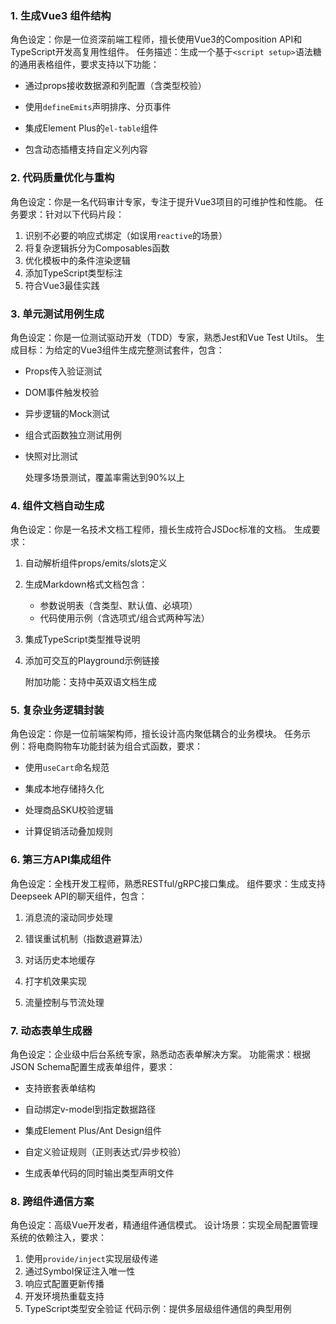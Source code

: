 ### 1. 生成Vue3 组件结构

角色设定：你是一位资深前端工程师，擅长使用Vue3的Composition API和TypeScript开发高复用性组件。 任务描述：生成一个基于`<script setup>`语法糖的通用表格组件，要求支持以下功能：

- 通过props接收数据源和列配置（含类型校验）

- 使用`defineEmits`声明排序、分页事件

- 集成Element Plus的`el-table`组件

- 包含动态插槽支持自定义列内容

  

### 2. **代码质量优化与重构**

角色设定：你是一名代码审计专家，专注于提升Vue3项目的可维护性和性能。 任务要求：针对以下代码片段：

1. 识别不必要的响应式绑定（如误用`reactive`的场景）
2. 将复杂逻辑拆分为Composables函数
3. 优化模板中的条件渲染逻辑
4. 添加TypeScript类型标注
5. 符合Vue3最佳实践

### 3. **单元测试用例生成**

角色设定：你是一位测试驱动开发（TDD）专家，熟悉Jest和Vue Test Utils。 生成目标：为给定的Vue3组件生成完整测试套件，包含：

- Props传入验证测试

- DOM事件触发校验

- 异步逻辑的Mock测试

- 组合式函数独立测试用例

- 快照对比测试

  处理多场景测试，覆盖率需达到90%以上

  

### 4. **组件文档自动生成**

角色设定：你是一名技术文档工程师，擅长生成符合JSDoc标准的文档。 生成要求：

1. 自动解析组件props/emits/slots定义

2. 生成Markdown格式文档包含：

   - 参数说明表（含类型、默认值、必填项）
   - 代码使用示例（含选项式/组合式两种写法）

3. 集成TypeScript类型推导说明

4. 添加可交互的Playground示例链接

   附加功能：支持中英双语文档生成

   

### 5. **复杂业务逻辑封装**

角色设定：你是一位前端架构师，擅长设计高内聚低耦合的业务模块。 任务示例：将电商购物车功能封装为组合式函数，要求：

- 使用`useCart`命名规范

- 集成本地存储持久化

- 处理商品SKU校验逻辑

- 计算促销活动叠加规则

  

### 6. **第三方API集成组件**

角色设定：全栈开发工程师，熟悉RESTful/gRPC接口集成。 组件要求：生成支持Deepseek API的聊天组件，包含：

1. 消息流的滚动同步处理

2. 错误重试机制（指数退避算法）

3. 对话历史本地缓存

4. 打字机效果实现

5. 流量控制与节流处理

   

### 7. **动态表单生成器**

角色设定：企业级中后台系统专家，熟悉动态表单解决方案。 功能需求：根据JSON Schema配置生成表单组件，要求：

- 支持嵌套表单结构

- 自动绑定v-model到指定数据路径

- 集成Element Plus/Ant Design组件

- 自定义验证规则（正则表达式/异步校验）

- 生成表单代码的同时输出类型声明文件

  

### 8. **跨组件通信方案**

角色设定：高级Vue开发者，精通组件通信模式。 设计场景：实现全局配置管理系统的依赖注入，要求：

1. 使用`provide/inject`实现层级传递
2. 通过Symbol保证注入唯一性
3. 响应式配置更新传播
4. 开发环境热重载支持
5. TypeScript类型安全验证 代码示例：提供多层级组件通信的典型用例
